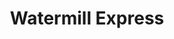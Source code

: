 ---
title: "Watermill Express"
url: /phoenix/watermill-express-north-15th-avenue/
shop: Getränke
---
